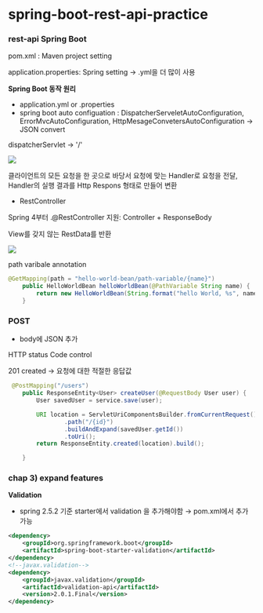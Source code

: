 # spring-boot-rest-api-practice


### rest-api Spring Boot


pom.xml : Maven project setting

application.properties: Spring setting  → .yml을 더 많이 사용 

**Spring Boot 동작 원리** 

- application.yml or .properties
- spring boot auto configuation : DispatcherServeletAutoConfiguration, ErrorMvcAutoConfiguration, HttpMesageConvetersAutoConfiguration → JSON convert

dispatcherServlet → '/'

<img src = "https://user-images.githubusercontent.com/70755947/124256657-82a60e80-db66-11eb-96ba-f8e172108387.png">

클라이언트의 모든 요청을 한 곳으로 바당서 요청에 맞는 Handler로 요청을 전달, Handler의 실행 결과를 Http Respons 형태로 만들어 변환 

- RestController

Spring 4부터 .@RestController 지원: Controller + ResponseBody 

View를 갖지 않는 RestData를 반환 


<img src="https://user-images.githubusercontent.com/70755947/124256544-63a77c80-db66-11eb-9ecc-7eb045e9fbbf.png" >

path varibale annotation

```java
@GetMapping(path = "hello-world-bean/path-variable/{name}")
    public HelloWorldBean helloWorldBean(@PathVariable String name) {
        return new HelloWorldBean(String.format("hello World, %s", name));
    }
```

### POST

- body에 JSON 추가

HTTP status Code control 

201 created → 요청에 대한 적절한 응답값

```java
 @PostMapping("/users")
    public ResponseEntity<User> createUser(@RequestBody User user) {
        User savedUser = service.save(user);

        URI location = ServletUriComponentsBuilder.fromCurrentRequest()
                .path("/{id}")
                .buildAndExpand(savedUser.getId())
                .toUri();
        return ResponseEntity.created(location).build();

    }
```

### chap 3) expand features

**Validation**

- spring 2.5.2 기준 starter에서 validation 을 추가해야함 → pom.xml에서 추가 가능

```xml
<dependency>
    <groupId>org.springframework.boot</groupId>
    <artifactId>spring-boot-starter-validation</artifactId>
</dependency>
<!--javax.validation-->
<dependency>
    <groupId>javax.validation</groupId>
    <artifactId>validation-api</artifactId>
    <version>2.0.1.Final</version>
</dependency>
```
